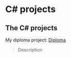 # C# projects
The C# projects
-----------------------------------
My diploma project: [Diploma](https://github.com/RadikSeyfullin/c-sharp-projects/tree/master/Radik)
> Description
